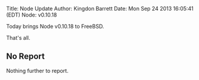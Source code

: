 Title: Node Update
Author: Kingdon Barrett
Date: Mon Sep 24 2013 16:05:41 (EDT)
Node: v0.10.18

Today brings Node v0.10.18 to FreeBSD.

That's all.

## No Report

Nothing further to report.
